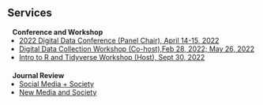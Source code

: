 ## Services
<h4 style="margin:0 10px 0;">Conference and Workshop</h4>

<ul style="margin:0 0 20px;">
  <li><span class="icon"><i class="fa fa-link"></i></span> <a href="http://mddatacoop.org/dmd/"><autocolor>2022 Digital Data Conference (Panel Chair), April 14-15, 2022</autocolor></a></li>
  <li><span class="icon"><i class="fa fa-link"></i></span> <a href="https://github.com/binchen19/digital-data-collection-workshop"><autocolor>Digital Data Collection Workshop (Co-host),Feb 28, 2022; May 26, 2022</autocolor></a></li>
  <li><span class="icon"><i class="fa fa-link"></i></span> <a href="https://github.com/binchen19/intro2R-tidyverse-workshop"><autocolor>Intro to R and Tidyverse Workshop (Host), Sept 30, 2022</autocolor></a></li>
</ul>

<h4 style="margin:0 10px 0;">Journal Review</h4>

<ul style="margin:0 0 20px;">
  <li><a href="https://journals.sagepub.com/home/sms"><autocolor>Social Media + Society</autocolor></a></li>
  <li><a href="https://journals.sagepub.com/home/nms"><autocolor>New Media and Society</autocolor></a></li>
</ul>